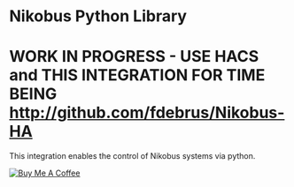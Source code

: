 # Nikobus Python Library
# WORK IN PROGRESS - USE HACS and THIS INTEGRATION FOR TIME BEING http://github.com/fdebrus/Nikobus-HA

This integration enables the control of Nikobus systems via python.

<a href="https://buymeacoffee.com/fdebrus" target="_blank"><img src="https://www.buymeacoffee.com/assets/img/custom_images/black_img.png" alt="Buy Me A Coffee" style="height: auto !important;width: auto !important;" ></a><br>
